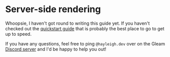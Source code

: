# Server-side rendering

Whoopsie, I haven't got round to writing this guide yet. If you haven't checked
out the [quickstart guide](/docs/quickstart) that is probably the best place to
go to get up to speed.

If you have any questions, feel free to ping `@hayleigh.dev` over on the Gleam
[Discord server](https://discord.gg/Fm8Pwmy) and I'd be happy to help you out!
